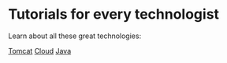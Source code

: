 # Tutorials for every technologist

Learn about all these great technologies:

[Tomcat](./tomcat/index.md)
[Cloud](./cloud/index.md)
[Java](./java/index.md)

